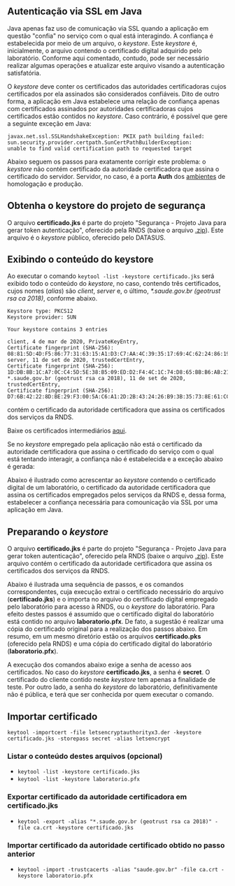 ## Autenticação via SSL em Java

Java apenas faz uso de comunicação via SSL quando a aplicação em questão "confia" no serviço com o qual está interagindo. 
A confiança é estabelecida por meio de um arquivo, o _keystore_. Este _keystore_ é, inicialmente, o arquivo 
contendo o certificado digital adquirido pelo laboratório. Conforme aqui comentado, contudo, pode 
ser necessário realizar algumas operações e atualizar este arquivo visando a autenticação satisfatória. 

O _keystore_ deve conter os certificados das autoridades certificadoras cujos certificados por ela assinados são considerados confiáveis. Dito de outro forma,
a aplicação em Java estabelece uma relação de confiança apenas com certificados assinados por autoridades certificadoras
cujos certificados estão contidos no _keystore_. Caso contrário, é possível que gere a seguinte exceção em Java:

```
javax.net.ssl.SSLHandshakeException: PKIX path building failed: 
sun.security.provider.certpath.SunCertPathBuilderException: 
unable to find valid certification path to requested target
```
Abaixo seguem os passos para exatamente corrigir este problema: o _keystore_ não contém certificado da autoridade certificadora que 
assina o certificado do servidor. Servidor, no caso, é a porta **Auth** dos [ambientes](./ambientes) de homologação e produção. 

## Obtenha o keystore do projeto de segurança

O arquivo **certificado.jks** é parte do projeto "Segurança - Projeto Java para gerar token autenticação", oferecido pela RNDS (baixe o arquivo [.zip](http://mobileapps.saude.gov.br/portal-servicos/files/f3bd659c8c8ae3ee966e575fde27eb58/53c86213276e091be7128abc031f5d38_8ymqlifr9.zip)). 
Este arquivo é o _keystore_ público, oferecido pelo DATASUS. 

## Exibindo o conteúdo do keystore
Ao executar o comando `keytool -list -keystore certificado.jks` será exibido todo o conteúdo do _keystore_, no caso, contendo
três certificados, cujos nomes (_alias_) são _client_, _server_ e, o último, _*.saude.gov.br (geotrust rsa ca 2018)_, conforme abaixo.

```shell
Keystore type: PKCS12
Keystore provider: SUN

Your keystore contains 3 entries

client, 4 de mar de 2020, PrivateKeyEntry, 
Certificate fingerprint (SHA-256): 08:81:5D:4D:F5:86:77:31:63:15:A1:D3:C7:AA:4C:39:35:17:69:4C:62:24:86:19:33:88:0F:42:8D:04:D7:BA
server, 11 de set de 2020, trustedCertEntry, 
Certificate fingerprint (SHA-256): 1D:DB:8B:1C:A7:0C:C4:5D:5E:38:B5:09:ED:D2:F4:4C:1C:74:D8:65:BB:B6:AB:21:2D:AF:F1:58:08:74:99:CD
*.saude.gov.br (geotrust rsa ca 2018), 11 de set de 2020, trustedCertEntry, 
Certificate fingerprint (SHA-256): D7:6B:42:22:8D:BE:29:F3:00:5A:C6:A1:2D:2B:43:24:26:B9:3B:35:73:8E:61:CC:FD:31:8A:F7:1C:1E:F0:5C
```

contém o certificado da autoridade certificadora que assina os certificados dos serviços da RNDS.

Baixe os certificados intermediários [aqui](https://letsencrypt.org/certificates/#intermediate-certificates).

Se no _keystore_ empregado pela aplicação não está o certificado da autoridade certificadora que assina o certificado do
serviço com o qual está tentando interagir, a confiança não é estabelecida e a exceção abaixo é gerada:


Abaixo é ilustrado como acrescentar ao _keystore_ contendo o certificado digital de um laboratório, o certificado da autoridade
certificadora que assina os certificados empregados pelos serviços da RNDS e, dessa forma, estabelecer a confiança necessária
para comounicação via SSL por uma aplicação em Java.

## Preparando o _keystore_

O arquivo **certificado.jks** é parte do projeto "Segurança - Projeto Java para gerar token autenticação", oferecido pela RNDS (baixe o arquivo [.zip](http://mobileapps.saude.gov.br/portal-servicos/files/f3bd659c8c8ae3ee966e575fde27eb58/53c86213276e091be7128abc031f5d38_8ymqlifr9.zip)). Este arquivo
contém o certificado da autoridade certificadora que assina os certificados dos serviços da RNDS.

Abaixo é ilustrada uma sequência de passos, e os comandos correspondentes, cuja execução extrai o certificado necessário do arquivo (**certificado.jks**) e o importa no arquivo do certificado digital empregado pelo laboratório para acesso à RNDS, ou o _keystore_ do laboratório. 
Para efeito destes passos é assumido que o certificado digital do laboratório está
contido no arquivo **laboratorio.pfx**. De fato, a sugestão é realizar uma cópia do certificado original para a realização dos passos abaixo. Em resumo, em um mesmo diretório estão os arquivos **certificado.pks** (oferecido pela RNDS) e uma cópia do certificado digital do laboratório (**laboratorio.pfx**).

A execução dos comandos abaixo exige a senha de acesso aos certificados. No caso do _keystore_ **certificado.jks**, a senha é **secret**. 
O certificado do cliente contido neste _keystore_ tem apenas a finalidade de teste. Por outro lado, a senha do _keystore_ do 
laboratório, definitivamente não é pública, e terá que ser conhecida por quem executar o comando. 

## Importar certificado

`keytool -importcert -file letsencryptauthorityx3.der -keystore certificado.jks -storepass secret -alias letsencrypt`

### Listar o conteúdo destes arquivos (opcional)

- `keytool -list -keystore certificado.jks`
- `keytool -list -keystore laboratorio.pfx`

### Exportar certificado da autoridade certificadora em certificado.jks

- `keytool -export -alias "*.saude.gov.br (geotrust rsa ca 2018)" -file ca.crt -keystore certificado.jks`

### Importar certificado da autoridade certificado obtido no passo anterior

- `keytool -import -trustcacerts -alias "saude.gov.br" -file ca.crt -keystore laboratorio.pfx`
